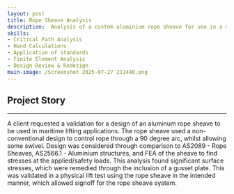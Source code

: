 ```yaml
---
layout: post
title: Rope Sheave Analysis
description:  Analysis of a custom aluminium rope sheave for use in a maritime environment to complete lifting procedures. Design signed of by CPEng.
skills: 
- Critical Path Analysis
- Hand Calculations
- Application of standards
- Finite Element Analysis
- Design Review & Redesign
main-image: /Screenshot 2025-07-27 211440.png
---
```


## Project Story
---
A client requested a validation for a design of an aluminum rope sheave to be used in maritime lifting applications. The rope sheave used a non-conventional design to control rope through a 90 degree arc, whilst allowing some swivel. Design was considered through comparison to AS2089 - Rope Sheaves, AS2566.1 - Aluminium structures, and FEA of the sheave to find stresses at the applied/safety loads. This analysis found significant surface stresses, which were remedied through the inclusion of a gusset plate. This was validated in a physical lift test using the rope sheave in the intended manner, which allowed signoff for the rope sheave system.